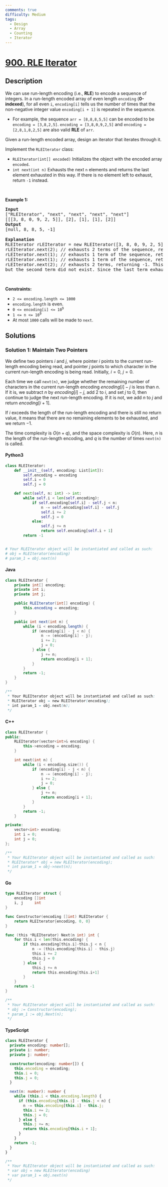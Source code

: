 ```yaml
---
comments: true
difficulty: Medium
tags:
  - Design
  - Array
  - Counting
  - Iterator
---
```


<!-- problem:start -->

# [900. RLE Iterator](https://leetcode.com/problems/rle-iterator)


## Description

<!-- description:start -->

<p>We can use run-length encoding (i.e., <strong>RLE</strong>) to encode a sequence of integers. In a run-length encoded array of even length <code>encoding</code> (<strong>0-indexed</strong>), for all even <code>i</code>, <code>encoding[i]</code> tells us the number of times that the non-negative integer value <code>encoding[i + 1]</code> is repeated in the sequence.</p>

<ul>
	<li>For example, the sequence <code>arr = [8,8,8,5,5]</code> can be encoded to be <code>encoding = [3,8,2,5]</code>. <code>encoding = [3,8,0,9,2,5]</code> and <code>encoding = [2,8,1,8,2,5]</code> are also valid <strong>RLE</strong> of <code>arr</code>.</li>
</ul>

<p>Given a run-length encoded array, design an iterator that iterates through it.</p>

<p>Implement the <code>RLEIterator</code> class:</p>

<ul>
	<li><code>RLEIterator(int[] encoded)</code> Initializes the object with the encoded array <code>encoded</code>.</li>
	<li><code>int next(int n)</code> Exhausts the next <code>n</code> elements and returns the last element exhausted in this way. If there is no element left to exhaust, return <code>-1</code> instead.</li>
</ul>

<p>&nbsp;</p>
<p><strong class="example">Example 1:</strong></p>

<pre>
<strong>Input</strong>
[&quot;RLEIterator&quot;, &quot;next&quot;, &quot;next&quot;, &quot;next&quot;, &quot;next&quot;]
[[[3, 8, 0, 9, 2, 5]], [2], [1], [1], [2]]
<strong>Output</strong>
[null, 8, 8, 5, -1]

<strong>Explanation</strong>
RLEIterator rLEIterator = new RLEIterator([3, 8, 0, 9, 2, 5]); // This maps to the sequence [8,8,8,5,5].
rLEIterator.next(2); // exhausts 2 terms of the sequence, returning 8. The remaining sequence is now [8, 5, 5].
rLEIterator.next(1); // exhausts 1 term of the sequence, returning 8. The remaining sequence is now [5, 5].
rLEIterator.next(1); // exhausts 1 term of the sequence, returning 5. The remaining sequence is now [5].
rLEIterator.next(2); // exhausts 2 terms, returning -1. This is because the first term exhausted was 5,
but the second term did not exist. Since the last term exhausted does not exist, we return -1.
</pre>

<p>&nbsp;</p>
<p><strong>Constraints:</strong></p>

<ul>
	<li><code>2 &lt;= encoding.length &lt;= 1000</code></li>
	<li><code>encoding.length</code> is even.</li>
	<li><code>0 &lt;= encoding[i] &lt;= 10<sup>9</sup></code></li>
	<li><code>1 &lt;= n &lt;= 10<sup>9</sup></code></li>
	<li>At most <code>1000</code> calls will be made to <code>next</code>.</li>
</ul>

<!-- description:end -->

## Solutions

<!-- solution:start -->

### Solution 1: Maintain Two Pointers

We define two pointers $i$ and $j$, where pointer $i$ points to the current run-length encoding being read, and pointer $j$ points to which character in the current run-length encoding is being read. Initially, $i = 0$, $j = 0$.

Each time we call `next(n)`, we judge whether the remaining number of characters in the current run-length encoding $encoding[i] - j$ is less than $n$. If it is, we subtract $n$ by $encoding[i] - j$, add $2$ to $i$, and set $j$ to $0$, then continue to judge the next run-length encoding. If it is not, we add $n$ to $j$ and return $encoding[i + 1]$.

If $i$ exceeds the length of the run-length encoding and there is still no return value, it means that there are no remaining elements to be exhausted, and we return $-1$.

The time complexity is $O(n + q)$, and the space complexity is $O(n)$. Here, $n$ is the length of the run-length encoding, and $q$ is the number of times `next(n)` is called.

<!-- tabs:start -->

#### Python3

```python
class RLEIterator:
    def __init__(self, encoding: List[int]):
        self.encoding = encoding
        self.i = 0
        self.j = 0

    def next(self, n: int) -> int:
        while self.i < len(self.encoding):
            if self.encoding[self.i] - self.j < n:
                n -= self.encoding[self.i] - self.j
                self.i += 2
                self.j = 0
            else:
                self.j += n
                return self.encoding[self.i + 1]
        return -1


# Your RLEIterator object will be instantiated and called as such:
# obj = RLEIterator(encoding)
# param_1 = obj.next(n)
```

#### Java

```java
class RLEIterator {
    private int[] encoding;
    private int i;
    private int j;

    public RLEIterator(int[] encoding) {
        this.encoding = encoding;
    }

    public int next(int n) {
        while (i < encoding.length) {
            if (encoding[i] - j < n) {
                n -= (encoding[i] - j);
                i += 2;
                j = 0;
            } else {
                j += n;
                return encoding[i + 1];
            }
        }
        return -1;
    }
}

/**
 * Your RLEIterator object will be instantiated and called as such:
 * RLEIterator obj = new RLEIterator(encoding);
 * int param_1 = obj.next(n);
 */
```

#### C++

```cpp
class RLEIterator {
public:
    RLEIterator(vector<int>& encoding) {
        this->encoding = encoding;
    }

    int next(int n) {
        while (i < encoding.size()) {
            if (encoding[i] - j < n) {
                n -= (encoding[i] - j);
                i += 2;
                j = 0;
            } else {
                j += n;
                return encoding[i + 1];
            }
        }
        return -1;
    }

private:
    vector<int> encoding;
    int i = 0;
    int j = 0;
};

/**
 * Your RLEIterator object will be instantiated and called as such:
 * RLEIterator* obj = new RLEIterator(encoding);
 * int param_1 = obj->next(n);
 */
```

#### Go

```go
type RLEIterator struct {
	encoding []int
	i, j     int
}

func Constructor(encoding []int) RLEIterator {
	return RLEIterator{encoding, 0, 0}
}

func (this *RLEIterator) Next(n int) int {
	for this.i < len(this.encoding) {
		if this.encoding[this.i]-this.j < n {
			n -= (this.encoding[this.i] - this.j)
			this.i += 2
			this.j = 0
		} else {
			this.j += n
			return this.encoding[this.i+1]
		}
	}
	return -1
}

/**
 * Your RLEIterator object will be instantiated and called as such:
 * obj := Constructor(encoding);
 * param_1 := obj.Next(n);
 */
```

#### TypeScript

```ts
class RLEIterator {
  private encoding: number[];
  private i: number;
  private j: number;

  constructor(encoding: number[]) {
    this.encoding = encoding;
    this.i = 0;
    this.j = 0;
  }

  next(n: number): number {
    while (this.i < this.encoding.length) {
      if (this.encoding[this.i] - this.j < n) {
        n -= this.encoding[this.i] - this.j;
        this.i += 2;
        this.j = 0;
      } else {
        this.j += n;
        return this.encoding[this.i + 1];
      }
    }
    return -1;
  }
}

/**
 * Your RLEIterator object will be instantiated and called as such:
 * var obj = new RLEIterator(encoding)
 * var param_1 = obj.next(n)
 */
```

<!-- tabs:end -->

<!-- solution:end -->

<!-- problem:end -->
